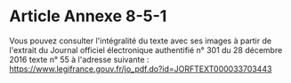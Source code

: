 # Article Annexe 8-5-1

<p align='left'>Vous pouvez consulter l'intégralité du texte avec ses images à partir de l'extrait du Journal officiel électronique authentifié n° 301 du 28 décembre 2016 texte n° 55 à l'adresse suivante : <a shape='rect' href='https://www.legifrance.gouv.fr/jo_pdf.do?id=JORFTEXT000033703443' target='_blank'> https://www.legifrance.gouv.fr/jo_pdf.do?id=JORFTEXT000033703443</a></p>